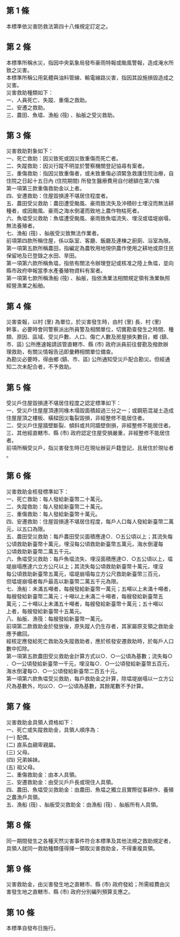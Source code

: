 第 1 條
-------
本標準依災害防救法第四十八條規定訂定之。

第 2 條
-------
本標準所稱水災，指因中央氣象局發布豪雨特報或颱風警報，造成淹水所  
致之災害。  
本標準所稱公用氣體與油料管線、輸電線路災害，指因其設施損毀造成之  
災害。  
災害救助種類如下：  
一、人員死亡、失蹤、重傷之救助。  
二、安遷之救助。  
三、農田、魚塭、漁船 (筏) 、舢舨之受災救助。

第 3 條
-------
災害救助對象如下：  
一、死亡救助：因災致死或因災致重傷而死亡者。  
二、失蹤救助：因災行蹤不明並於警察機關登記協尋有案者。  
三、重傷救助：指因災致重傷者，或未致重傷必須緊急救護住院治療，自  
    住院之日起十五日內 (住院期間) 所發生醫療費用自付總額在第六條  
    第一項第三款重傷救助金以上者。  
四、安遷救助：住屋毀損達不堪居住程度者。  
五、農田受災救助：農田遭受颱風、豪雨致流失及沖積砂土埋沒而無法耕  
    種者，或因颱風、豪雨之海水倒灌而致地上農作物枯死者。  
六、魚塭受災救助：魚塭遭受颱風、豪雨致魚塭流失、埋沒或塭堤崩塌，  
    無法養殖者。  
七、漁船 (筏) 、舢舨受災致無法作業者。  
前項第四款所稱住屋，係以臥室、客廳、飯廳及連棟之廚廁、浴室為限。  
第一項第五款所稱農田，指編定為農牧用地現供農作使用之耕地或原住民  
保留地及已登錄之水田、旱田。  
第一項第六款所稱魚塭，指依有關法令辦理登記或核准之陸上魚塭，並向  
縣市政府申報當季水產養殖物資料有案者。  
第一項第七款所稱漁船 (筏) 、舢舨，指依漁業法相關規定領有漁業執照  
經營漁業之船舶。

第 4 條
-------
災害查報，以村 (里) 為單位，於災害發生時，由村 (里) 長、村 (里)   
幹事，必要時會同警察派出所員警及相關單位，切實勘查發生之時間、種  
類、原因、區域、受災戶數、人口、傷亡人數及房屋損失數目，鄉 (鎮、  
市、區) 公所應速報請該管直轄市、縣 (市) 政府派員前往督勘及撥款辦  
理救助，有關災情報告迅即彙轉相關單位備查。  
為勘災必要時，得由鄉 (鎮、市、區) 公所通知受災戶配合勘災。但經通  
知二次未配合者，不予救助。

第 5 條
-------
受災戶住屋毀損達不堪居住程度之認定標準如下：  
一、受災戶住屋屋頂連同椽木塌毀面積超過三分之一；或鋼筋混凝土造成  
    住屋屋頂之樓板、橫樑因災龜裂毀損，非經整修不能居住者。  
二、受災戶住屋牆壁斷裂、傾斜或共同牆壁倒損，非經整修不能居住者。  
三、其他經直轄市、縣 (市) 政府認定住屋受損嚴重，非經整修不能居住  
    者。  
前項所稱受災戶，指災害發生時已在現址辦妥戶籍登記，且居住於現址者  
。

第 6 條
-------
災害救助金核發標準如下：  
一、死亡救助：每人發給新臺幣二十萬元。  
二、失蹤救助：每人發給新臺幣二十萬元。  
三、重傷救助：每人發給新臺幣十萬元。  
四、安遷救助：住屋毀損達不堪居住程度，每戶人口每人發給新臺幣二萬  
    元，以五口為限。  
五、農田受災救助：每戶農田受災面積應達○．○五公頃以上；其流失每  
    公頃救助新臺幣十萬元，埋沒每公頃救助新臺幣五萬元，海水倒灌每  
    公頃救助新臺幣二萬五千元。  
六、魚塭受災救助：每戶魚塭流失、埋沒面積應達○．○五公頃以上，塭  
    堤崩塌應達六立方公尺以上；其流失每公頃救助新臺幣十萬元，埋沒  
    每公頃救助新臺幣五萬元，塭堤崩塌每立方公尺救助新臺幣三百元，  
    但塭堤崩塌者每戶最高以新臺幣二萬五千元為限。  
七、漁船：未滿五噸者，每艘發給新臺幣一萬元；五噸以上未滿十噸者，  
    每艘發給新臺幣二萬元；十噸以上未滿二十噸者，每艘發給新臺幣五  
    萬元；二十噸以上未滿五十噸者，每艘發給新臺幣十萬元；五十噸以  
    上者，每艘發給新臺幣十五萬元。  
八、舢舨、漁筏：每艘發給新臺幣一萬元。  
前項第二款救助金於發放後，原失蹤人仍生存者，其家屬原支領之救助金  
應予繳回。  
經核定應發給死亡救助及失蹤救助者，應於核發安遷救助時，於每戶人口  
數中扣除。  
第一項第五款農田受災救助金計算方式以○．○一公頃為基數；流失每○  
．○一公頃發給新臺幣一千元，埋沒每○．○一公頃發給新臺幣五百元，  
海水倒灌每○．○一公頃發給新臺幣二百五十元。  
第一項第六款魚塭受災救助，每戶救助金之計算，除塭堤崩塌以一立方公  
尺為基數外，均以○．○一公頃為基數，其餘尾數不予計算。

第 7 條
-------
災害救助金具領人資格如下：  
一、死亡或失蹤救助金，具領人順序為：  
 (一) 配偶。  
 (二) 直系血親卑親屬。  
 (三) 父母。  
 (四) 兄弟姊妹。  
 (五) 祖父母。  
二、重傷救助金：由本人具領。  
三、安遷救助金：由受災戶戶長或現住人具領。  
四、農田、魚塭受災救助金：由農田、魚塭之獨立且實際從事耕作、養殖  
    之農漁戶具領。  
五、漁船 (筏) 、舢舨受災救助金：由漁船 (筏) 、舢舨所有人具領。

第 8 條
-------
同一期間發生之各種天然災害事件符合本標準及其他法規之救助規定者，  
具領人就同一救助種類僅得擇一領取災害救助金，不得重複具領。

第 9 條
-------
災害救助金，由災害發生地之直轄市、縣 (市) 政府發給；所需經費由災  
害發生地之直轄市、縣 (市) 政府分別編列預算支應之。

第 10 條
--------
本標準自發布日施行。

